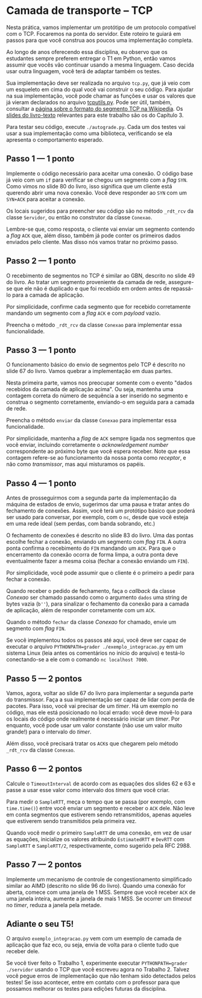 # Camada de transporte – TCP

Nesta prática, vamos implementar um protótipo de um protocolo compatível com o TCP. Focaremos na ponta do servidor. Este roteiro te guiará em passos para que você construa aos poucos uma implementação completa.

Ao longo de anos oferecendo essa disciplina, eu observo que os estudantes sempre preferem entregar o T1 em Python, então vamos assumir que vocês vão continuar usando a mesma linguagem. Caso decida usar outra linguagem, você terá de adaptar também os testes.

Sua implementação deve ser realizada no arquivo `tcp.py`, que já veio com um esqueleto em cima do qual você vai construir o seu código. Para ajudar na sua implementação, você pode chamar as funções e usar os valores que já vieram declarados no arquivo [tcputils.py](https://github.com/thotypous/redes-t2-grader/blob/main/tcputils.py). Pode ser útil, também, consultar a [página sobre o formato do segmento TCP na Wikipedia](https://en.wikipedia.org/wiki/Transmission_Control_Protocol#TCP_segment_structure). Os [slides do livro-texto](https://1drv.ms/f/s!AlU8gesWGe8VeyYUZqcZmeP52vY) relevantes para este trabalho são os do Capítulo 3.

Para testar seu código, execute `./autograde.py`. Cada um dos testes vai usar a sua implementação como uma biblioteca, verificando se ela apresenta o comportamento esperado.

## Passo 1 — 1 ponto

Implemente o código necessário para aceitar uma conexão. O código base já veio com um `if` para verificar se chegou um segmento com a *flag* `SYN`. Como vimos no slide 80 do livro, isso significa que um cliente está querendo abrir uma nova conexão. Você deve responder ao `SYN` com um `SYN+ACK` para aceitar a conexão.

Os locais sugeridos para preencher seu código são no método `_rdt_rcv` da classe `Servidor`, ou então no construtor da classe `Conexao`.

Lembre-se que, como resposta, o cliente vai enviar um segmento contendo a *flag* `ACK` que, além disso, também já pode conter os primeiros dados enviados pelo cliente. Mas disso nós vamos tratar no próximo passo.

## Passo 2 — 1 ponto

O recebimento de segmentos no TCP é similar ao GBN, descrito no slide 49 do livro. Ao tratar um segmento proveniente da camada de rede, assegure-se que ele não é duplicado e que foi recebido em ordem antes de repassá-lo para a camada de aplicação.

Por simplicidade, confirme cada segmento que for recebido corretamente mandando um segmento com a *flag* `ACK` e com *payload* vazio.

Preencha o método `_rdt_rcv` da classe `Conexao` para implementar essa funcionalidade.

## Passo 3 — 1 ponto

O funcionamento básico do envio de segmentos pelo TCP é descrito no slide 67 do livro. Vamos quebrar a implementação em duas partes.

Nesta primeira parte, vamos nos preocupar somente com o evento "dados recebidos da camada de aplicação acima". Ou seja, mantenha uma contagem correta do número de sequência a ser inserido no segmento e construa o segmento corretamente, enviando-o em seguida para a camada de rede.

Preencha o método `enviar` da classe `Conexao` para implementar essa funcionalidade.

Por simplicidade, mantenha a *flag* de `ACK` sempre ligada nos segmentos que você enviar, incluindo corretamente o *acknowledgement number* correspondente ao próximo byte que você espera receber. Note que essa contagem refere-se ao funcionamento da nossa ponta como *receptor*, e não como *transmissor*, mas aqui misturamos os papéis.

## Passo 4 — 1 ponto

Antes de prosseguirmos com a segunda parte da implementação da máquina de estados de envio, sugerimos dar uma pausa e tratar antes do fechamento de conexões. Assim, você terá um protótipo básico que poderá ser usado para conversar, por exemplo, com o `nc`, desde que você esteja em uma rede ideal (sem perdas, com banda sobrando, etc.)

O fechamento de conexões é descrito no slide 83 do livro. Uma das pontas escolhe fechar a conexão, enviando um segmento com *flag* `FIN`. A outra ponta confirma o recebimento do `FIN` mandando um `ACK`. Para que o encerramento da conexão ocorra de forma limpa, a outra ponta deve eventualmente fazer a mesma coisa (fechar a conexão enviando um `FIN`).

Por simplicidade, você pode assumir que o cliente é o primeiro a pedir para fechar a conexão.

Quando receber o pedido de fechamento, faça o *callback* da classe *Conexao* ser chamado passando como o argumento `dados` uma string de bytes vazia (`b''`), para sinalizar o fechamento da conexão para a camada de aplicação, além de responder corretamente com um `ACK`.

Quando o método `fechar` da classe *Conexao* for chamado, envie um segmento com *flag* `FIN`.

Se você implementou todos os passos até aqui, você deve ser capaz de executar o arquivo `PYTHONPATH=grader ./exemplo_integracao.py` em um sistema Linux (leia antes os comentários no início do arquivo) e testá-lo conectando-se a ele com o comando `nc localhost 7000`.

## Passo 5 — 2 pontos

Vamos, agora, voltar ao slide 67 do livro para implementar a segunda parte do transmissor. Faça a sua implementação ser capaz de lidar com perda de pacotes. Para isso, você vai precisar de um *timer*. Há um exemplo no código, mas ele está posicionado no local errado: você deve movê-lo para os locais do código onde realmente é necessário iniciar um *timer*. Por enquanto, você pode usar um valor constante (não use um valor muito grande!) para o intervalo do *timer*.

Além disso, você precisará tratar os `ACK`s que chegarem pelo método `_rdt_rcv` da classe `Conexao`.

## Passo 6 — 2 pontos

Calcule o `TimeoutInterval` de acordo com as equações dos slides 62 e 63 e passe a usar esse valor como intervalo dos *timers* que você criar.

Para medir o `SampleRTT`, meça o tempo que se passa (por exemplo, com `time.time()`) entre você enviar um segmento e receber o `ACK` dele. Não leve em conta segmentos que estiverem sendo retransmitidos, apenas aqueles que estiverem sendo transmitidos pela primeira vez.

Quando você medir o primeiro `SampleRTT` de uma conexão, em vez de usar as equações, inicialize os valores atribuindo `EstimatedRTT` e `DevRTT` com `SampleRTT` e `SampleRTT/2`, respectivamente, como sugerido pela RFC 2988.

## Passo 7 — 2 pontos

Implemente um mecanismo de controle de congestionamento simplificado similar ao AIMD (descrito no slide 96 do livro). Quando uma conexão for aberta, comece com uma janela de 1 MSS. Sempre que você receber `ACK` de uma janela inteira, aumente a janela de mais 1 MSS. Se ocorrer um *timeout* no *timer*, reduza a janela pela metade.

## Adiante o seu T5!

O arquivo `exemplo_integracao.py` vem com um exemplo de camada de aplicação que faz eco, ou seja, envia de volta para o cliente tudo que receber dele.

Se você tiver feito o Trabalho 1, experimente executar `PYTHONPATH=grader ./servidor` usando o TCP que você escreveu agora no Trabalho 2. Talvez você pegue erros de implementação que não tenham sido detectados pelos testes! Se isso acontecer, entre em contato com o professor para que possamos melhorar os testes para edições futuras da disciplina.